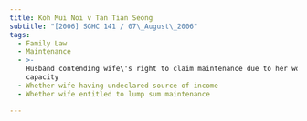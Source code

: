 ```yaml
---
title: Koh Mui Noi v Tan Tian Seong
subtitle: "[2006] SGHC 141 / 07\_August\_2006"
tags:
  - Family Law
  - Maintenance
  - >-
    Husband contending wife\'s right to claim maintenance due to her working
    capacity
  - Whether wife having undeclared source of income
  - Whether wife entitled to lump sum maintenance

---
```


